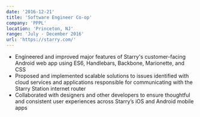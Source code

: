 ```yaml
---
date: '2016-12-21'
title: 'Software Engineer Co-op'
company: 'PPPL'
location: 'Princeton, NJ'
range: 'July - December 2016'
url: 'https://starry.com/'
---
```


- Engineered and improved major features of Starry's customer-facing Android web app using ES6, Handlebars, Backbone, Marionette, and CSS
- Proposed and implemented scalable solutions to issues identified with cloud services and applications responsible for communicating with the Starry Station internet router
- Collaborated with designers and other developers to ensure thoughtful and consistent user experiences across Starry’s iOS and Android mobile apps
